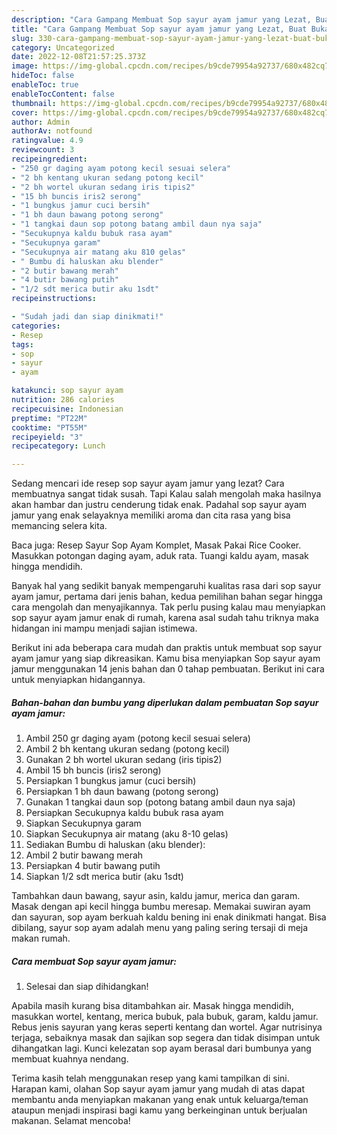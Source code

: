 ```yaml
---
description: "Cara Gampang Membuat Sop sayur ayam jamur yang Lezat, Buat Buka Puasa Enak Banget"
title: "Cara Gampang Membuat Sop sayur ayam jamur yang Lezat, Buat Buka Puasa Enak Banget"
slug: 330-cara-gampang-membuat-sop-sayur-ayam-jamur-yang-lezat-buat-buka-puasa-enak-banget
category: Uncategorized
date: 2022-12-08T21:57:25.373Z
image: https://img-global.cpcdn.com/recipes/b9cde79954a92737/680x482cq70/sop-sayur-ayam-jamur-foto-resep-utama.jpg
hideToc: false
enableToc: true
enableTocContent: false
thumbnail: https://img-global.cpcdn.com/recipes/b9cde79954a92737/680x482cq70/sop-sayur-ayam-jamur-foto-resep-utama.jpg
cover: https://img-global.cpcdn.com/recipes/b9cde79954a92737/680x482cq70/sop-sayur-ayam-jamur-foto-resep-utama.jpg
author: Admin
authorAv: notfound
ratingvalue: 4.9
reviewcount: 3
recipeingredient:
- "250 gr daging ayam potong kecil sesuai selera"
- "2 bh kentang ukuran sedang potong kecil"
- "2 bh wortel ukuran sedang iris tipis2"
- "15 bh buncis iris2 serong"
- "1 bungkus jamur cuci bersih"
- "1 bh daun bawang potong serong"
- "1 tangkai daun sop potong batang ambil daun nya saja"
- "Secukupnya kaldu bubuk rasa ayam"
- "Secukupnya garam"
- "Secukupnya air matang aku 810 gelas"
- " Bumbu di haluskan aku blender"
- "2 butir bawang merah"
- "4 butir bawang putih"
- "1/2 sdt merica butir aku 1sdt"
recipeinstructions:

- "Sudah jadi dan siap dinikmati!"
categories:
- Resep
tags:
- sop
- sayur
- ayam

katakunci: sop sayur ayam 
nutrition: 286 calories
recipecuisine: Indonesian
preptime: "PT22M"
cooktime: "PT55M"
recipeyield: "3"
recipecategory: Lunch

---
```



Sedang mencari ide resep sop sayur ayam jamur yang lezat? Cara membuatnya sangat tidak susah. Tapi Kalau salah mengolah maka hasilnya akan hambar dan justru cenderung tidak enak. Padahal sop sayur ayam jamur yang enak selayaknya memiliki aroma dan cita rasa yang bisa memancing selera kita.


Baca juga: Resep Sayur Sop Ayam Komplet, Masak Pakai Rice Cooker. Masukkan potongan daging ayam, aduk rata. Tuangi kaldu ayam, masak hingga mendidih.

Banyak hal yang sedikit banyak mempengaruhi kualitas rasa dari sop sayur ayam jamur, pertama dari jenis bahan, kedua pemilihan bahan segar hingga cara mengolah dan menyajikannya. Tak perlu pusing kalau mau menyiapkan sop sayur ayam jamur enak di rumah, karena asal sudah tahu triknya maka hidangan ini mampu menjadi sajian istimewa.


Berikut ini ada beberapa cara mudah dan praktis untuk membuat sop sayur ayam jamur yang siap dikreasikan. Kamu bisa menyiapkan Sop sayur ayam jamur menggunakan 14 jenis bahan dan 0 tahap pembuatan. Berikut ini cara untuk menyiapkan hidangannya.

<!--inarticleads1-->

##### Bahan-bahan dan bumbu yang diperlukan dalam pembuatan Sop sayur ayam jamur:

1. Ambil 250 gr daging ayam (potong kecil sesuai selera)
1. Ambil 2 bh kentang ukuran sedang (potong kecil)
1. Gunakan 2 bh wortel ukuran sedang (iris tipis2)
1. Ambil 15 bh buncis (iris2 serong)
1. Persiapkan 1 bungkus jamur (cuci bersih)
1. Persiapkan 1 bh daun bawang (potong serong)
1. Gunakan 1 tangkai daun sop (potong batang ambil daun nya saja)
1. Persiapkan Secukupnya kaldu bubuk rasa ayam
1. Siapkan Secukupnya garam
1. Siapkan Secukupnya air matang (aku 8-10 gelas)
1. Sediakan  Bumbu di haluskan (aku blender):
1. Ambil 2 butir bawang merah
1. Persiapkan 4 butir bawang putih
1. Siapkan 1/2 sdt merica butir (aku 1sdt)


Tambahkan daun bawang, sayur asin, kaldu jamur, merica dan garam. Masak dengan api kecil hingga bumbu meresap. Memakai suwiran ayam dan sayuran, sop ayam berkuah kaldu bening ini enak dinikmati hangat. Bisa dibilang, sayur sop ayam adalah menu yang paling sering tersaji di meja makan rumah. 

<!--inarticleads2-->

##### Cara membuat Sop sayur ayam jamur:


1. Selesai dan siap dihidangkan!

Apabila masih kurang bisa ditambahkan air. Masak hingga mendidih, masukkan wortel, kentang, merica bubuk, pala bubuk, garam, kaldu jamur. Rebus jenis sayuran yang keras seperti kentang dan wortel. Agar nutrisinya terjaga, sebaiknya masak dan sajikan sop segera dan tidak disimpan untuk dihangatkan lagi. Kunci kelezatan sop ayam berasal dari bumbunya yang membuat kuahnya nendang. 

Terima kasih telah menggunakan resep yang kami tampilkan di sini. Harapan kami, olahan Sop sayur ayam jamur yang mudah di atas dapat membantu anda menyiapkan makanan yang enak untuk keluarga/teman ataupun menjadi inspirasi bagi kamu yang berkeinginan untuk berjualan makanan. Selamat mencoba!
